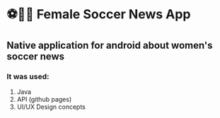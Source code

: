 # ⚽🏃‍♀️ Female Soccer News App
## Native application for android about women's soccer news
### It was used:
1. Java
1. API (github pages)
1. UI/UX Design concepts
